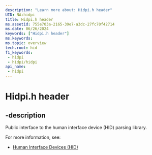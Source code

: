 ```yaml
---
description: "Learn more about: Hidpi.h header"
UID: NA:hidpi
title: Hidpi.h header
ms.assetid: 755e703a-2165-39e7-a3dc-27fc70f42714
ms.date: 06/26/2024
keywords: ["Hidpi.h header"]
ms.keywords: 
ms.topic: overview
tech.root: hid
f1_keywords:
 - hidpi
 - hidpi/hidpi
api_name:
 - hidpi
---
```


# Hidpi.h header

## -description

Public interface to the human interface device (HID) parsing library.

For more information, see:

- [Human Interface Devices (HID)](../_hid/index.md)
